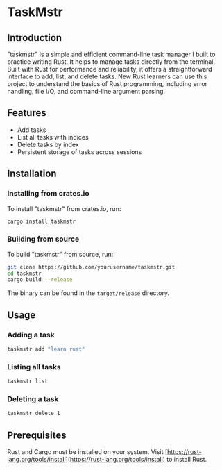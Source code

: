
# TaskMstr

## Introduction

"taskmstr" is a simple and efficient command-line task manager I built to practice writing Rust. It helps to  manage tasks directly from the terminal. Built with Rust for performance and reliability, it offers a straightforward interface to add, list, and delete tasks. New Rust learners can use this project to understand the basics of Rust programming, including error handling, file I/O, and command-line argument parsing.

## Features

- Add tasks
- List all tasks with indices
- Delete tasks by index
- Persistent storage of tasks across sessions

## Installation

### Installing from crates.io

To install "taskmstr" from crates.io, run:

```bash
cargo install taskmstr
```

### Building from source

To build "taskmstr" from source, run:

```bash
git clone https://github.com/yourusername/taskmstr.git
cd taskmstr
cargo build --release
```

The binary can be found in the `target/release` directory.

## Usage

### Adding a task

```bash
taskmstr add "learn rust"
```

### Listing all tasks

```bash
taskmstr list
```

### Deleting a task

```bash
taskmstr delete 1
```

## Prerequisites

Rust and Cargo must be installed on your system. Visit [https://rust-lang.org/tools/install](https://rust-lang.org/tools/install) to install Rust.
